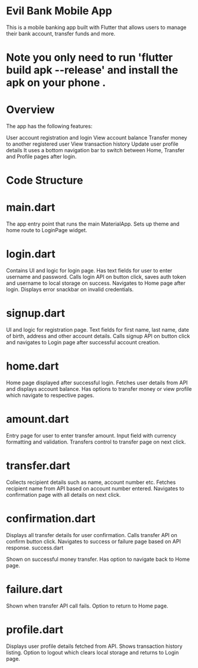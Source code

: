 # Evil Bank Mobile App

This is a mobile banking app built with Flutter that allows users to manage their bank account, transfer funds and more.

# Note you only need to run 'flutter build apk --release' and install the apk on your phone . 

# Overview
The app has the following features:

User account registration and login
View account balance
Transfer money to another registered user
View transaction history
Update user profile details
It uses a bottom navigation bar to switch between Home, Transfer and Profile pages after login.

# Code Structure

# main.dart

The app entry point that runs the main MaterialApp.
Sets up theme and home route to LoginPage widget.
# login.dart

Contains UI and logic for login page.
Has text fields for user to enter username and password.
Calls login API on button click, saves auth token and username to local storage on success.
Navigates to Home page after login.
Displays error snackbar on invalid credentials.
# signup.dart

UI and logic for registration page.
Text fields for first name, last name, date of birth, address and other account details.
Calls signup API on button click and navigates to Login page after successful account creation.
# home.dart

Home page displayed after successful login.
Fetches user details from API and displays account balance.
Has options to transfer money or view profile which navigate to respective pages.
# amount.dart

Entry page for user to enter transfer amount.
Input field with currency formatting and validation.
Transfers control to transfer page on next click.
# transfer.dart

Collects recipient details such as name, account number etc.
Fetches recipient name from API based on account number entered.
Navigates to confirmation page with all details on next click.
# confirmation.dart

Displays all transfer details for user confirmation.
Calls transfer API on confirm button click.
Navigates to success or failure page based on API response.
success.dart

Shown on successful money transfer.
Has option to navigate back to Home page.
# failure.dart

Shown when transfer API call fails.
Option to return to Home page.
# profile.dart

Displays user profile details fetched from API.
Shows transaction history listing.
Option to logout which clears local storage and returns to Login page.